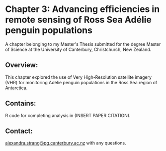 # Chapter 3: Advancing efficiencies in remote sensing of Ross Sea Adélie penguin populations
A chapter belonging to my Master's Thesis submitted for the degree Master of Science at the University of Canterbury, Christchurch, New Zealand. 

## Overview:
This chapter explored the use of Very High-Resolution satellite imagery (VHR) for monitoring Adélie penguin populations in the Ross Sea region of Antarctica. 

## Contains:
R code for completing analysis in (INSERT PAPER CITATION).

## Contact:
alexandra.strang@pg.canterbury.ac.nz with any questions.
